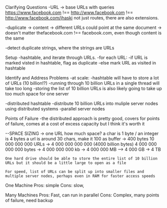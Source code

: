 Clarifying Questions
-URL -> base URLs with queries
https://www.facebook.com !== http://www.facebook.com !== http://www.facebook.com/jhaski
not just routes, there are also extensions.

-duplicate -> content
-> different URLs could point at the same document
-> doesn't matter
thefacebook.com !== facebook.com, even though content is the same

-detect duplicate strings, where the strings are URLs

Setup
-hashtable, and iterate through URLs.
-for each URL:
-if URL is marked visted in hashtable, flag as duplicate
-else mark URL as visited in hashtable

Identify and Address Problems
-at scale:
-hashtable will have to store a lot of URLs (10 billion!?)
-running through 10 billion URLs in a single thread will take too long
-storing the list of 10 billion URLs is also likely going to take up too much space for one server

-distributed hashtable
-distribute 10 billion URLs into muliple server nodes using distributed systems
-parallel server nodes

Points of Failure
-the distributed approach is pretty good, covers for points of failure, comes at a cost of excess capacity but I think it's worth it

--SPACE SIZING
-> one URL how much space?
a char is 1 byte / an integer is 4 bytes
a url is around 30 chars, make it 100 as buffer -> 400 bytes
10 000 000 000 URLs -> 4 000 000 000 000 (4000 billion bytes)
4 000 000 000 000 bytes -> 4 000 000 000 kb -> 4 000 000 MB --> 4 000 GB -> 4 TB

    One hard drive should be able to store the entire list of 10 billion URLs but it should be a little large to open as a file

    For speed, list of URLs can be split up into smaller files and multiple server nodes, perhaps even in RAM for faster access speeds

One Machine
Pros: simple
Cons: slow,

Many Machines
Pros: Fast, can run in parallel
Cons: Complex, many points of failure, need backup
